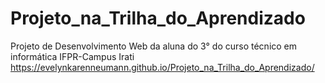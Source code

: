 # Projeto_na_Trilha_do_Aprendizado
 Projeto de Desenvolvimento Web da aluna do 3° do curso técnico em informática  IFPR-Campus Irati
https://evelynkarenneumann.github.io/Projeto_na_Trilha_do_Aprendizado/
